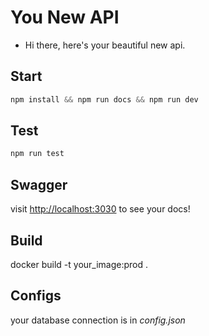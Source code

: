 
# You New API

- Hi there, here's your beautiful new api.


## Start

```js
npm install && npm run docs && npm run dev
```

## Test

```js
npm run test
```

## Swagger

visit [http://localhost:3030](http://localhost:3030) to see your docs!

## Build

docker build -t your_image:prod .


## Configs

your database connection is in *config.json*
